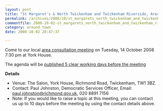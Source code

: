 ```yaml
---
layout: post
title: "St Margaret's & North Twickenham and Twickenham Riverside, Area Consultation Meetings"
permalink: /archives/2008/10/st_margarets_north_twickenham_and_twickenham_river.html
commentfile: 2008-10-02-st_margarets_north_twickenham_and_twickenham_river
category: around_town
date: 2008-10-02 20:47:37

---
```


Come to our local [area consultation meeting](/event/meeting/200705141987) on Tuesday, 14 October 2008 7:30 pm at York House.

The agenda will be [published 5 clear working days before the meeting](http://www.richmond.gov.uk/home/council_government_and_democracy/democratic_processes_and_events/calendar_of_meetings.htm?mgl=ieListDocuments.asp&CId=233&MId=2091&q=1)

**Details**

-   Venue: The Salon, York House, Richmond Road, Twickenham, TW1 3BZ.
-   Contact: Paul Johnston, Democratic Services Officer, Email: [paul.johnston@richmond.gov.uk](mailto:paul.johnston@richmond.gov.uk), 020 8891 7156
-   Note: If you would like to raise a topic at this meeting, you can contact us up to 10 days before the meeting by using the contact details above.
